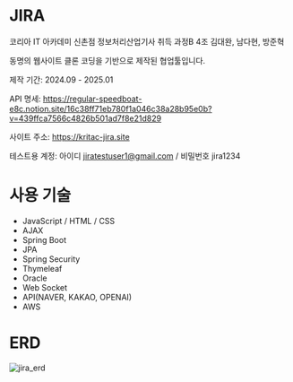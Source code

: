 # JIRA 

코리아 IT 아카데미 신촌점 정보처리산업기사 취득 과정B
4조 김대완, 남다현, 방준혁


동명의 웹사이트 클론 코딩을 기반으로 제작된 협업툴입니다.


제작 기간: 2024.09 - 2025.01

API 명세: https://regular-speedboat-e8c.notion.site/16c38ff71eb780f1a046c38a28b95e0b?v=439ffca7566c4826b501ad7f8e21d829

사이트 주소: https://kritac-jira.site

테스트용 계정: 아이디 jiratestuser1@gmail.com / 비밀번호 jira1234


# 사용 기술

- JavaScript / HTML / CSS
- AJAX
- Spring Boot
- JPA
- Spring Security
- Thymeleaf
- Oracle
- Web Socket
- API(NAVER, KAKAO, OPENAI)
- AWS

# ERD
![jira_erd](https://github.com/user-attachments/assets/12fc7c2c-484e-454c-9ca0-5f546b20988a)

